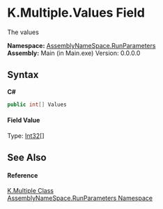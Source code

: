 # K.Multiple.Values Field
 

The values

**Namespace:**&nbsp;<a href="4763cf1c-e4af-43c5-78fe-6f03f6e2281f">AssemblyNameSpace.RunParameters</a><br />**Assembly:**&nbsp;Main (in Main.exe) Version: 0.0.0.0

## Syntax

**C#**<br />
``` C#
public int[] Values
```


#### Field Value
Type: <a href="http://msdn2.microsoft.com/en-us/library/td2s409d" target="_blank">Int32</a>[]

## See Also


#### Reference
<a href="f3f7477e-347d-3abe-319a-61df25112b69">K.Multiple Class</a><br /><a href="4763cf1c-e4af-43c5-78fe-6f03f6e2281f">AssemblyNameSpace.RunParameters Namespace</a><br />